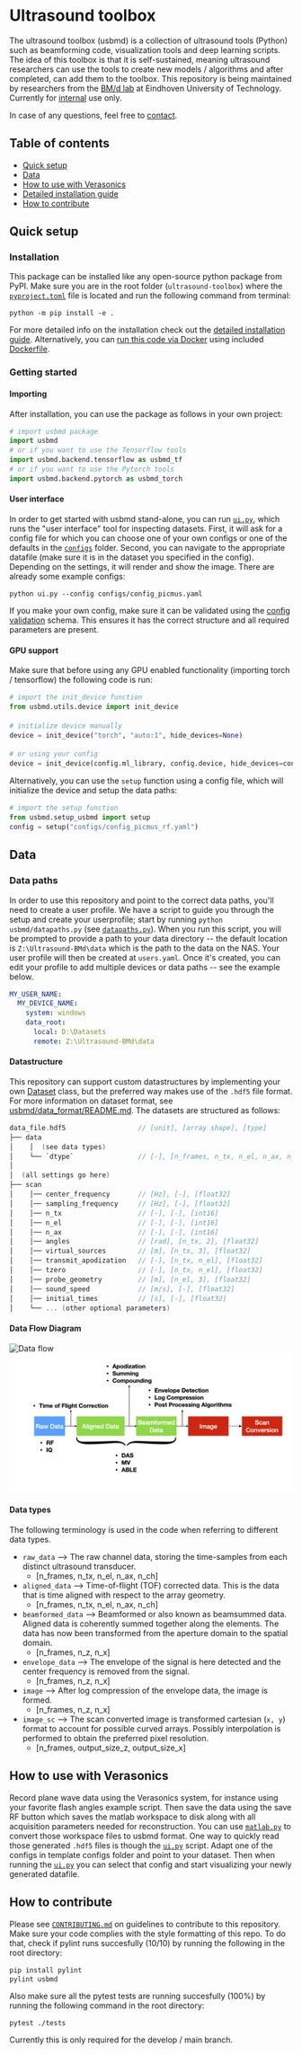 <!-- This is the readme for the pdoc documentation (used as header in index.html) -->
# Ultrasound toolbox

The ultrasound toolbox (usbmd) is a collection of ultrasound tools (Python) such as beamforming code, visualization tools and deep learning scripts.
The idea of this toolbox is that it is self-sustained, meaning ultrasound researchers can use the tools to create new models / algorithms and after completed, can add them to the toolbox. This repository is being maintained by researchers from the [BM/d lab](https://www.tue.nl/en/research/research-groups/signal-processing-systems/biomedical-diagnostics-lab/) at Eindhoven University of Technology. Currently for [internal](LICENSE) use only.

In case of any questions, feel free to [contact](mailto:t.s.w.stevens@tue.nl).

## Table of contents

* [Quick setup](#quick-setup)
* [Data](#data)
* [How to use with Verasonics](#how-to-use-with-verasonics)
* [Detailed installation guide](#detailed-installation-guide)
* [How to contribute](#how-to-contribute)

## Quick setup

### Installation

This package can be installed like any open-source python package from PyPI.
Make sure you are in the root folder (`ultrasound-toolbox`) where the [`pyproject.toml`](../pyproject.toml) file is located and run the following command from terminal:

```shell
python -m pip install -e .
```

 For more detailed info on the installation check out the [detailed installation guide](#detailed-installation-guide).
 Alternatively, you can [run this code via Docker](#running-the-code-with-docker) using included [Dockerfile](../../Dockerfile).

### Getting started

#### Importing

After installation, you can use the package as follows in your own project:

```python
# import usbmd package
import usbmd
# or if you want to use the Tensorflow tools
import usbmd.backend.tensorflow as usbmd_tf
# or if you want to use the Pytorch tools
import usbmd.backend.pytorch as usbmd_torch
```

#### User interface

In order to get started with usbmd stand-alone, you can run [`ui.py`](ui.html), which runs the "user interface" tool for inspecting datasets. First, it will ask for a config file for which you can choose one of your own configs or one of the defaults in the [`configs`](../../configs) folder. Second, you can navigate to the appropriate datafile (make sure it is in the dataset you specified in the config). Depending on the settings, it will render and show the image. There are already some example configs:

```shell
python ui.py --config configs/config_picmus.yaml
```

If you make your own config, make sure it can be validated using the [config validation](utils/config_validation.html) schema. This ensures it has the correct structure and all required parameters are present.

#### GPU support

Make sure that before using any GPU enabled functionality (importing torch / tensorflow) the following code is run:

```python
# import the init_device function
from usbmd.utils.device import init_device

# initialize device manually
device = init_device("torch", "auto:1", hide_devices=None)

# or using your config
device = init_device(config.ml_library, config.device, hide_devices=config.hide_devices)
```

Alternatively, you can use the `setup` function using a config file, which will initialize the device and setup the data paths:

```python
# import the setup function
from usbmd.setup_usbmd import setup
config = setup("configs/config_picmus_rf.yaml")
```

## Data

### Data paths

In order to use this repository and point to the correct data paths, you'll need to create a user profile. We have a script to guide you through the setup and create your userprofile; start by running `python usbmd/datapaths.py` (see [`datapaths.py`](datapaths.html)). When you run this script, you will be prompted to provide a path to your data directory -- the default location is `Z:\Ultrasound-BMd\data` which is the path to the data on the NAS. Your user profile will then be created at `users.yaml`. Once it's created, you can edit your profile to add multiple devices or data paths -- see the example below.

```yaml
MY_USER_NAME:
  MY_DEVICE_NAME:
    system: windows
    data_root:
      local: D:\Datasets
      remote: Z:\Ultrasound-BMd\data
```

#### Datastructure

This repository can support custom datastructures by implementing your own [Dataset](datasets.html) class, but the preferred way makes use of the `.hdf5` file format. For more information on dataset format, see [usbmd/data_format/README.md](data_format/index.html). The datasets are structured as follows:

```c
data_file.hdf5                  // [unit], [array shape], [type]
├── data
│    │  (see data types)
│    └── `dtype`                // [-], [n_frames, n_tx, n_el, n_ax, n_ch], [float32]
│
│  (all settings go here)
├── scan
│    │── center_frequency       // [Hz], [-], [float32]
│    │── sampling_frequency     // [Hz], [-], [float32]
│    │── n_tx                   // [-], [-], [int16]
│    │── n_el                   // [-], [-], [int16]
│    │── n_ax                   // [-], [-], [int16]
│    │── angles                 // [rad], [n_tx, 2], [float32]
│    │── virtual_sources        // [m], [n_tx, 3], [float32]
│    │── transmit_apodization   // [-], [n_tx, n_el], [float32]
│    │── tzero                  // [-], [n_tx, n_el], [float32]
│    │── probe_geometry         // [m], [n_el, 3], [float32]
│    │── sound_speed            // [m/s], [-], [float32]
│    │── initial_times          // [s], [-], [float32]
│    └── ... (other optional parameters)
```

#### Data Flow Diagram

![Data flow](../docs/usbmd/diagrams_dataflow.png)
![Data flow](diagrams_dataflow.png)

#### Data types

The following terminology is used in the code when referring to different data types.

* `raw_data` --> The raw channel data, storing the time-samples from each distinct ultrasound transducer.
  - [n_frames, n_tx, n_el, n_ax, n_ch]
* `aligned_data` --> Time-of-flight (TOF) corrected data. This is the data that is time aligned with respect to the array geometry.
  - [n_frames, n_tx, n_el, n_ax, n_ch]
* `beamformed_data` --> Beamformed or also known as beamsummed data. Aligned data is coherently summed together along the elements. The data has now been transformed from the aperture domain to the spatial domain.
  - [n_frames, n_z, n_x]
* `envelope_data` --> The envelope of the signal is here detected and the center frequency is removed from the signal.
  - [n_frames, n_z, n_x]
* `image` --> After log compression of the envelope data, the image is formed.
  - [n_frames, n_z, n_x]
* `image_sc` --> The scan converted image is transformed cartesian (`x, y`) format to account for possible curved arrays. Possibly interpolation is performed to obtain the preferred pixel resolution.
  - [n_frames, output_size_z, output_size_x]

## How to use with Verasonics

Record plane wave data using the Verasonics system, for instance using your favorite flash angles example script. Then save the data using the save RF button which saves the matlab workspace to disk along with all acquisition parameters needed for reconstruction. You can use [`matlab.py`](data/convert/matlab.html) to convert those workspace files to usbmd format. One way to quickly read those generated `.hdf5` files is though the [`ui.py`](ui.html) script. Adapt one of the configs in template configs folder and point to your dataset. Then when running the [`ui.py`](ui.html) you can select that config and start visualizing your newly generated datafile.


## How to contribute

Please see [`CONTRIBUTING.md`](../CONTRIBUTING.md) on guidelines to contribute to this repository.
Make sure your code complies with the style formatting of this repo. To do that, check if pylint runs succesfully (10/10) by running the following in the root directory:

```shell
pip install pylint
pylint usbmd
```

Also make sure all the pytest tests are running succesfully (100%) by running the following command in the root directory:

```shell
pytest ./tests
```

Currently this is only required for the develop / main branch.
